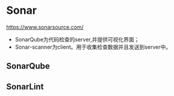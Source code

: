 # Sonar

https://www.sonarsource.com/

- SonarQube为代码检查的server,并提供可视化界面；
- Sonar-scanner为client。用于收集检查数据并且发送到server中。

## SonarQube

## SonarLint
